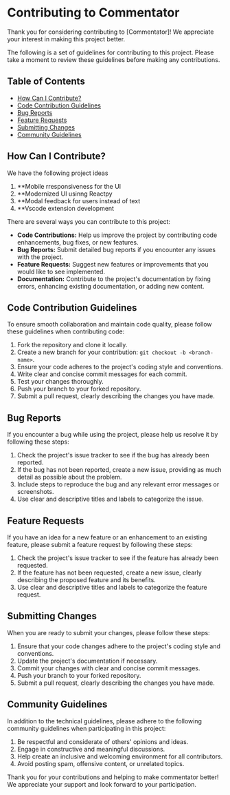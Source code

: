 # Contributing to Commentator

Thank you for considering contributing to [Commentator]! We appreciate your interest in making this project better.

The following is a set of guidelines for contributing to this project. Please take a moment to review these guidelines before making any contributions.

## Table of Contents

- [How Can I Contribute?](#how-can-i-contribute)
- [Code Contribution Guidelines](#code-contribution-guidelines)
- [Bug Reports](#bug-reports)
- [Feature Requests](#feature-requests)
- [Submitting Changes](#submitting-changes)
- [Community Guidelines](#community-guidelines)

## How Can I Contribute?
We have the following project ideas
1. **Mobile rresponsiveness for the UI
2. **Modernized UI usinng Reactpy
3. **Modal feedback for users instead of text
4. **Vscode extension development
  
There are several ways you can contribute to this project:

- **Code Contributions:** Help us improve the project by contributing code enhancements, bug fixes, or new features.
- **Bug Reports:** Submit detailed bug reports if you encounter any issues with the project.
- **Feature Requests:** Suggest new features or improvements that you would like to see implemented.
- **Documentation:** Contribute to the project's documentation by fixing errors, enhancing existing documentation, or adding new content.

## Code Contribution Guidelines

To ensure smooth collaboration and maintain code quality, please follow these guidelines when contributing code:

1. Fork the repository and clone it locally.
2. Create a new branch for your contribution: `git checkout -b <branch-name>`.
3. Ensure your code adheres to the project's coding style and conventions.
4. Write clear and concise commit messages for each commit.
5. Test your changes thoroughly.
6. Push your branch to your forked repository.
7. Submit a pull request, clearly describing the changes you have made.

## Bug Reports

If you encounter a bug while using the project, please help us resolve it by following these steps:

1. Check the project's issue tracker to see if the bug has already been reported.
2. If the bug has not been reported, create a new issue, providing as much detail as possible about the problem.
3. Include steps to reproduce the bug and any relevant error messages or screenshots.
4. Use clear and descriptive titles and labels to categorize the issue.

## Feature Requests

If you have an idea for a new feature or an enhancement to an existing feature, please submit a feature request by following these steps:

1. Check the project's issue tracker to see if the feature has already been requested.
2. If the feature has not been requested, create a new issue, clearly describing the proposed feature and its benefits.
3. Use clear and descriptive titles and labels to categorize the feature request.

## Submitting Changes

When you are ready to submit your changes, please follow these steps:

1. Ensure that your code changes adhere to the project's coding style and conventions.
2. Update the project's documentation if necessary.
3. Commit your changes with clear and concise commit messages.
4. Push your branch to your forked repository.
5. Submit a pull request, clearly describing the changes you have made.

## Community Guidelines

In addition to the technical guidelines, please adhere to the following community guidelines when participating in this project:

1. Be respectful and considerate of others' opinions and ideas.
2. Engage in constructive and meaningful discussions.
3. Help create an inclusive and welcoming environment for all contributors.
4. Avoid posting spam, offensive content, or unrelated topics.

Thank you for your contributions and helping to make commentator better! We appreciate your support and look forward to your participation.

